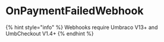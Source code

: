 # OnPaymentFailedWebhook

{% hint style="info" %}
Webhooks require Umbraco V13+ and UmbCheckout V1.4+
{% endhint %}
